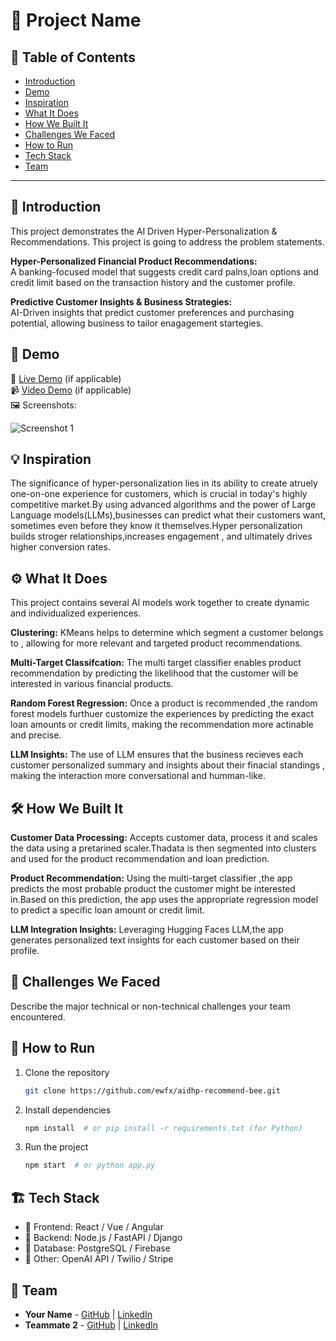 # 🚀 Project Name

## 📌 Table of Contents
- [Introduction](#introduction)
- [Demo](#demo)
- [Inspiration](#inspiration)
- [What It Does](#what-it-does)
- [How We Built It](#how-we-built-it)
- [Challenges We Faced](#challenges-we-faced)
- [How to Run](#how-to-run)
- [Tech Stack](#tech-stack)
- [Team](#team)

---

## 🎯 Introduction
This project demonstrates the AI Driven Hyper-Personalization & Recommendations. This project is going to address the problem statements.

**Hyper-Personalized Financial Product Recommendations:**</br>
   A banking-focused model that suggests credit card palns,loan options and credit limit based on the transaction history and the customer profile.
   
**Predictive Customer Insights & Business Strategies:**</br>
   AI-Driven insights that predict customer preferences and purchasing potential, allowing business to tailor enagagement startegies.
   
## 🎥 Demo
🔗 [Live Demo](#) (if applicable)  
📹 [Video Demo](#) (if applicable)  
🖼️ Screenshots:

![Screenshot 1](link-to-image)

## 💡 Inspiration
The significance of hyper-personalization lies in its ability to create atruely one-on-one experience for customers, which is crucial in today's highly competitive market.By using advanced algorithms and the power of Large Language models(LLMs),businesses can predict what their customers want, sometimes even before they know it themselves.Hyper personalization builds stroger relationships,increases engagement , and ultimately drives higher conversion rates.

## ⚙️ What It Does
This project contains several AI models work together to create dynamic and individualized experiences.</br>

**Clustering:** KMeans helps to determine which segment a customer belongs to , allowing for more relevant and targeted product recommendations.</br>

**Multi-Target Classifcation:** The multi target classifier enables product recommendation by predicting the likelihood that the customer will be interested in various financial products.</br>

**Random Forest Regression:** Once a product is recommended ,the random forest models furthuer customize the experiences by predicting the exact loan amounts or credit limits, making the recommendation more actinable and precise.</br>

**LLM Insights:** The use of LLM ensures that the business recieves each customer  personalized summary and insights about their finacial standings , making the interaction more conversational and humman-like. 

## 🛠️ How We Built It

**Customer Data Processing:** Accepts customer data, process it and scales the data using a pretarined scaler.Thadata is then segmented into clusters and used for the product recommendation and loan prediction.</br>

**Product Recommendation:** Using the multi-target classifier ,the app predicts the most probable product the customer might be interested in.Based on this prediction, the app uses the appropriate regression model to predict a specific loan amount or credit limit.</br>

**LLM Integration Insights:** Leveraging Hugging Faces LLM,the app generates personalized text insights for each customer based on their profile.

## 🚧 Challenges We Faced
Describe the major technical or non-technical challenges your team encountered.

## 🏃 How to Run
1. Clone the repository  
   ```sh
   git clone https://github.com/ewfx/aidhp-recommend-bee.git
   ```
2. Install dependencies  
   ```sh
   npm install  # or pip install -r requirements.txt (for Python)
   ```
3. Run the project  
   ```sh
   npm start  # or python app.py
   ```

## 🏗️ Tech Stack
- 🔹 Frontend: React / Vue / Angular
- 🔹 Backend: Node.js / FastAPI / Django
- 🔹 Database: PostgreSQL / Firebase
- 🔹 Other: OpenAI API / Twilio / Stripe

## 👥 Team
- **Your Name** - [GitHub](#) | [LinkedIn](#)
- **Teammate 2** - [GitHub](#) | [LinkedIn](#)
